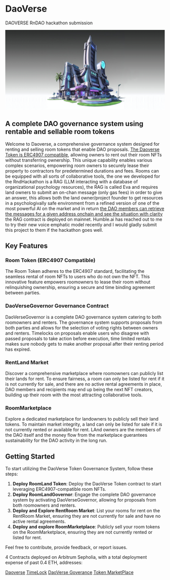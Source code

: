 # DaoVerse
DAOVERSE RnDAO hackathon submission

![Daoverse](./utils/daoverse-git.png)

## A complete DAO governance system using rentable and sellable room tokens
Welcome to Daoverse, a comprehensive governance system designed for renting and selling room tokens that enable DAO proposals. [The Daoverse Token is ERC4907 compatible](https://eips.ethereum.org/EIPS/eip-4907), allowing owners to rent out their room NFTs without transferring ownership. This unique capability enables various complex scenarios, empowering room owners to securely lease their property to contractors for predetermined durations and fees.
Rooms can be equipped with all sorts of collaborative tools, the one we developed for the RndHackathon is a RAG (LLM interacting with a database of organizational psychology resources), the RAG is called Eva and requires land owners to submit an on-chan message (only gas fees) in order to give an answer, this allows both the land owner/project founder to get resources in a psychologivally safe environment from a refined version of one of the most powerful AI on the market and in return [the DAO members can retrieve the messages for a given address onchain and see the situation with clarity](https://arbiscan.io/address/0x223e553d5939b4DBe523a58dccCC41e7AbBADea2) the RAG contract is deployed on mainnet.
Humble.ai has reached out to me to try their new voice emphatic model recently and I would gladly submit this project to them if the hackathon goes well.

## Key Features
### Room Token (ERC4907 Compatible)
The Room Token adheres to the ERC4907 standard, facilitating the seamless rental of room NFTs to users who do not own the NFT. This innovative feature empowers roomowners to lease their room without relinquishing ownership, ensuring a secure and time binding agreement between parties.

### DaoVerseGovernor Governance Contract
DaoVerseGovernor is a complete DAO governance system catering to both roomowners and renters. The governance system supports proposals from both parties and allows for the selection of voting rights between owners and renters. Timelocks on proposals enable users who disagree with passed proposals to take action before execution, time limited rentals makes sure nobody gets to make another proposal after their renting period has expired.

### RentLand Market
Discover a comprehensive marketplace where roomowners can publicly list their lands for rent. To ensure fairness, a room can only be listed for rent if it is not currently for sale, and there are no active rental agreements in place, DAO members and recipients may end up being the next NFT creators, building up their room with the most attracting collaborative tools.

### RoomMarketplace
Explore a dedicated marketplace for landowners to publicly sell their land tokens. To maintain market integrity, a land can only be listed for sale if it is not currently rented or available for rent. LAnd owners are the members of the DAO itself and the money flow from the marketplace guerantees sustainability for the DAO activity in the long run.

## Getting Started
To start utilizing the DaoVerse Token Governance System, follow these steps:
1. **Deploy RoomLand Token**: Deploy the DaoVerse Token contract to start leveraging ERC4907-compatible room NFTs.
2. **Deploy RoomLandGovernor**: Engage the complete DAO governance system by activating DaoVerseGovernor, allowing for proposals from both roomowners and renters.
3. **Deploy and Explore RentRoom Market**: List your rooms for rent on the RentRoom Market, ensuring they are not currently for sale and have no active rental agreements.
4. **Deploy and explore RoomMarketplace**: Publicly sell your room tokens on the RoomMarketplace, ensuring they are not currently rented or listed for rent.

Feel free to contribute, provide feedback, or report issues.

4 Contracts deployed on Arbitrum Sepholia, with a total deployment expense of past 0.4 ETH, addresses:

[Daoverse](https://sepolia.arbiscan.io/address/0xc30058704d917e050d84999bd93a16a2e7c1b893)
[TimeLock](https://sepolia.arbiscan.io/address/0x2dd67797f0c9db63500992819827abc2e3932a22)
[DaoVerse Goverance](https://sepolia.arbiscan.io/address/0x46fcc2026b056e33c71cc3de99a5cb462a14383e)
[Token MarketPlace](https://sepolia.arbiscan.io/address/0x27c1884b8b1487d7a727a61746151401e32499b1)

